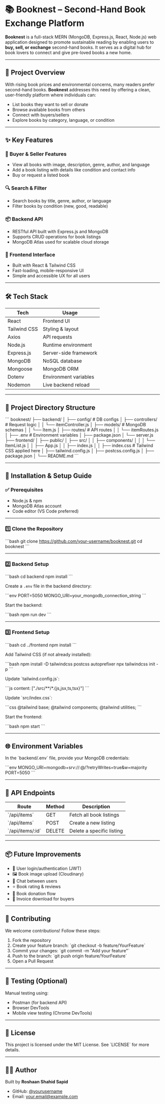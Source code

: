 
# 📚 Booknest – Second-Hand Book Exchange Platform

**Booknest** is a full-stack MERN (MongoDB, Express.js, React, Node.js) web application designed to promote sustainable reading by enabling users to **buy, sell, or exchange** second-hand books. It serves as a digital hub for book lovers to connect and give pre-loved books a new home.

---

## 🌟 Project Overview

With rising book prices and environmental concerns, many readers prefer second-hand books. **Booknest** addresses this need by offering a clean, user-friendly platform where individuals can:

- List books they want to sell or donate
- Browse available books from others
- Connect with buyers/sellers
- Explore books by category, language, or condition

---

## ✨ Key Features

### 🛒 Buyer & Seller Features
- View all books with image, description, genre, author, and language
- Add a book listing with details like condition and contact info
- Buy or request a listed book

### 🔍 Search & Filter
- Search books by title, genre, author, or language
- Filter books by condition (new, good, readable)

### 📦 Backend API
- RESTful API built with Express.js and MongoDB
- Supports CRUD operations for book listings
- MongoDB Atlas used for scalable cloud storage

### 🧾 Frontend Interface
- Built with React & Tailwind CSS
- Fast-loading, mobile-responsive UI
- Simple and accessible UX for all users

---

## 🛠️ Tech Stack

| Tech         | Usage                    |
|--------------|--------------------------|
| React        | Frontend UI              |
| Tailwind CSS | Styling & layout         |
| Axios        | API requests             |
| Node.js      | Runtime environment      |
| Express.js   | Server-side framework    |
| MongoDB      | NoSQL database           |
| Mongoose     | MongoDB ORM              |
| Dotenv       | Environment variables    |
| Nodemon      | Live backend reload      |

---

## 📁 Project Directory Structure

\`\`\`
booknest/
├── backend/
│   ├── config/               # DB configs
│   ├── controllers/          # Request logic
│   │   └── itemController.js
│   ├── models/               # MongoDB schemas
│   │   └── Item.js
│   ├── routes/               # API routes
│   │   └── itemRoutes.js
│   ├── .env                  # Environment variables
│   ├── package.json
│   └── server.js
├── frontend/
│   ├── public/
│   ├── src/
│   │   ├── components/
│   │   │   └── ItemList.js
│   │   ├── App.js
│   │   ├── index.js
│   │   ├── index.css         # Tailwind CSS applied here
│   ├── tailwind.config.js
│   ├── postcss.config.js
│   ├── package.json
│   └── README.md
\`\`\`

---

## 🔧 Installation & Setup Guide

### ✅ Prerequisites

- Node.js & npm
- MongoDB Atlas account
- Code editor (VS Code preferred)

---

### 1️⃣ Clone the Repository

\`\`\`bash
git clone https://github.com/your-username/booknest.git
cd booknest
\`\`\`

---

### 2️⃣ Backend Setup

\`\`\`bash
cd backend
npm install
\`\`\`

Create a `.env` file in the backend directory:

\`\`\`env
PORT=5050
MONGO_URI=your_mongodb_connection_string
\`\`\`

Start the backend:

\`\`\`bash
npm run dev
\`\`\`

---

### 3️⃣ Frontend Setup

\`\`\`bash
cd ../frontend
npm install
\`\`\`

Add Tailwind CSS (if not already installed):

\`\`\`bash
npm install -D tailwindcss postcss autoprefixer
npx tailwindcss init -p
\`\`\`

Update \`tailwind.config.js\`:

\`\`\`js
content: ["./src/**/*.{js,jsx,ts,tsx}"]
\`\`\`

Update \`src/index.css\`:

\`\`\`css
@tailwind base;
@tailwind components;
@tailwind utilities;
\`\`\`

Start the frontend:

\`\`\`bash
npm start
\`\`\`

---

## 🌐 Environment Variables

In the \`backend/.env\` file, provide your MongoDB credentials:

\`\`\`env
MONGO_URI=mongodb+srv://<username>:<password>@<cluster-url>/<dbname>?retryWrites=true&w=majority
PORT=5050
\`\`\`

---

## 📌 API Endpoints

| Route              | Method | Description               |
|--------------------|--------|---------------------------|
| \`/api/items\`       | GET    | Fetch all book listings   |
| \`/api/items\`       | POST   | Create a new listing      |
| \`/api/items/:id\`   | DELETE | Delete a specific listing |

---

## 📦 Future Improvements

- 🔐 User login/authentication (JWT)
- 🖼️ Book image upload (Cloudinary)
- 💬 Chat between users
- ⭐ Book rating & reviews
- 🎁 Book donation flow
- 🧾 Invoice download for buyers

---

## 🤝 Contributing

We welcome contributions! Follow these steps:

1. Fork the repository
2. Create your feature branch: \`git checkout -b feature/YourFeature\`
3. Commit your changes: \`git commit -m "Add your feature"\`
4. Push to the branch: \`git push origin feature/YourFeature\`
5. Open a Pull Request

---

## 🧪 Testing (Optional)

Manual testing using:
- Postman (for backend API)
- Browser DevTools
- Mobile view testing (Chrome DevTools)

---

## 🪪 License

This project is licensed under the MIT License. See \`LICENSE\` for more details.

---

## 👨‍💻 Author

Built by **Roshaan Shahid Sapid**

- GitHub: [@yourusername](https://github.com/yourusername)
- Email: your.email@example.com

